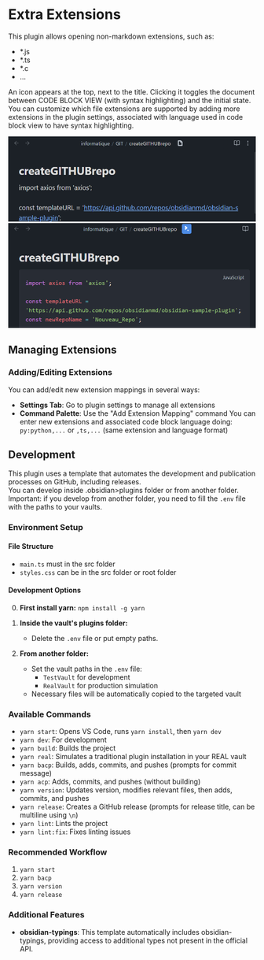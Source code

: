 # Extra Extensions

This plugin allows opening non-markdown extensions, such as:
- *.js
- *.ts
- *.c
- ...

An icon appears at the top, next to the title.
Clicking it toggles the document between CODE BLOCK VIEW (with syntax highlighting) and the initial state.
You can customize which file extensions are supported by adding more extensions in the plugin settings, associated with language used in code block view to have syntax highlighting.

![normal view](assets/normal-view.png)
![code view](assets/code-view.png)

## Managing Extensions

### Adding/Editing Extensions
You can add/edit new extension mappings in several ways:
- **Settings Tab**: Go to plugin settings to manage all extensions
- **Command Palette**: Use the "Add Extension Mapping" command
You can enter new extensions and associated code block language doing: 
`py:python,...` or `,ts,...` (same extension and language format)

## Development

This plugin uses a template that automates the development and publication processes on GitHub, including releases.  
You can develop inside .obsidian>plugins folder or from another folder.  
Important: if you develop from another folder, you need to fill the `.env` file with the paths to your vaults.

### Environment Setup

#### File Structure

- `main.ts` must in the src folder
- `styles.css` can be in the src folder or root folder

#### Development Options

0. **First install yarn:** `npm install -g yarn`

1. **Inside the vault's plugins folder:**
   - Delete the `.env` file or put empty paths.

2. **From another folder:**
   - Set the vault paths in the `.env` file:
     - `TestVault` for development
     - `RealVault` for production simulation
   - Necessary files will be automatically copied to the targeted vault

### Available Commands

- `yarn start`: Opens VS Code, runs `yarn install`, then `yarn dev`
- `yarn dev`: For development
- `yarn build`: Builds the project
- `yarn real`: Simulates a traditional plugin installation in your REAL vault
- `yarn bacp`: Builds, adds, commits, and pushes (prompts for commit message)
- `yarn acp`: Adds, commits, and pushes (without building)
- `yarn version`: Updates version, modifies relevant files, then adds, commits, and pushes
- `yarn release`: Creates a GitHub release (prompts for release title, can be multiline using `\n`)
- `yarn lint`: Lints the project
- `yarn lint:fix`: Fixes linting issues

### Recommended Workflow

1. `yarn start`
2. `yarn bacp`
3. `yarn version`
4. `yarn release`

### Additional Features

- **obsidian-typings**: This template automatically includes obsidian-typings, providing access to additional types not present in the official API.